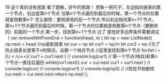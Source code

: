 19
这个真的没有思路
看了题解，好牛的思路！
想象一把尺子，左边指向链表的第一个节点，右边是第n个节点
当第n个节点遍历到最后的时候，第一个节点的位置就是倒数第n个
怎么删除：要知道他的前一个节点
所以右边指向第n+1个节点，
第n+1个节点遍历到最后的时候，第一个节点的位置就是倒数第n个节点（要删除的）前面的一个节点
第一步，找到第n+1个节点
过了 感觉好多边界条件需要调试（
var removeNthFromEnd = function(head, n) {
    let np = new ListNode()
    np.next = head
//np是新链表
    let cur = np
    let cur1 = np//n
    let cur2 = np
    //为了防止链表长度等于n的情况，设置一个哨兵节点
    //这里是找到第n个节点
    for(let i = 0;i < n;i++){
        cur1 = cur1.next
    }
    // console.log(cur1)
    // 第一个节点(哨兵)和第n个节点一直往后遍历
    while(cur1.next){
        cur = cur.next
        cur1 = cur1.next
    }
    // console.log(cur)
    // console.log(cur1)
    // console.log(np2)
    // //现在开始删除
    cur.next = cur.next.next
    return np.next
};